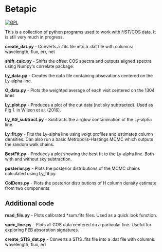 # Betapic

[![GPL](https://img.shields.io/badge/license-GNU%20GPLv3-brightgreen.svg)](http://choosealicense.com/licenses/gpl-3.0/)

This is a collection of python programs used to work with _HST_/COS data. It is still very much in progress.

**create_dat.py** - Converts a .fits file into a .dat file with columns: wavelength, flux, err, net

**shift_calc.py** - Shifts the offset COS spectra and outputs aligned spectra using Numpy's correlate package.

**Ly_data.py** - Creates the data file containing obsevations centered on the Ly-alpha line.

**O_data.py** - Plots the weighted average of each visit centered on the 1304 lines

**Ly_plot.py** - Produces a plot of the cut data (not sky subtracted). Used as Fig 1. in Wilson et al. (2016).

**Ly_AG_subtract.py** - Subtracts the airglow contamination of the Ly-alpha line.

**Ly_fit.py** - Fits the Ly-alpha line using voigt profiles and estimates column densities. Can also run a basic Metropolis-Hastings MCMC which outputs the random walk chains.

**BestFit.py** - Produces a plot showing the best fit to the Ly-alpha line. Both with and without sky subtraction.

**posterior.py** - Plots the posterior distributions of the MCMC chains calculated using Ly_fit.py.

**ColDens.py** - Plots the posterior distributions of H column density estimate from two components.


Additional code
-----------

**read_file.py** - Plots calibrated *sum.fits files. Used as a quick look function.

**spec_line.py** - Plots all COS data centered on a particular line. Useful for exploring FEB absorption signatures.

**create_STIS_dat.py** - Converts a STIS .fits file into a .dat file with columns: wavelength, flux, err
